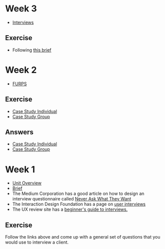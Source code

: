 # Week 3

* [Interviews](https://drive.google.com/open?id=1hfuy5ZDxsHKppmqeUqpj_AYIM1M9gCaCo_tqrD9E5rc)

## Exercise

* Following [this brief](https://docs.google.com/document/d/1Uj3-PuoTG5XLH36EQhjtzcuCrPZICifjex_0R4-OWGA/edit?usp=sharing) 

# Week 2

* [FURPS](https://docs.google.com/presentation/d/1sqW2vP5MMhvk2SPUQlaIUPQDsI-3OijJfoF5OOgiHCs/edit?usp=sharing)

## Exercise

* [Case Study Individual](https://docs.google.com/document/d/1TGEHditXC_XBa_aBE6812WY9b-gtmaJmNXg11s72GS8/edit?usp=sharing)
* [Case Study Group](https://docs.google.com/document/d/1X_-j0fbgXxoB2OnA6dWkWvhosEcRzxusB4lIjzHbjFU/edit?usp=sharing)
## Answers

* [Case Study Individual](https://docs.google.com/document/d/14NWk1uO2t3lvKKMSB-zmEWEWnlOGbWj5blEQ4DueKak/edit?usp=sharing)
* [Case Study Group](https://docs.google.com/document/d/18fWhAZA5aHWxGhcWRrzhkJ1PqQRK1Y8kugPWAUvqSOg/edit?usp=sharing)
<!--
-->

# Week 1

* [Unit Overview](https://docs.google.com/presentation/d/16lRaWKJHANR3Yu3z-bP9o1CAyIfHq7lRLsHtP1GLuHo/edit?usp=sharing)
* [Brief](https://docs.google.com/document/d/14jClyikEEg4y7izCmi8fKC5y-_GAxNU8uuYYHV2w46s/edit?usp=sharing)
* The Medium Corporation has a good article on how to design an interview questionnaire called [Never Ask What They Want](https://medium.com/user-research/never-ask-what-they-want-3-better-questions-to-ask-in-user-interviews-aeddd2a2101e)
* The Interaction Design Foundation has a page on [user interviews](https://www.interaction-design.org/literature/article/how-to-conduct-user-interviews)
* The UX review site has a [beginner's guide to interviews.](https://theuxreview.co.uk/user-interviews-the-beginners-guide/)

## Exercise

Follow the links above and come up with a general set of questions that you would use to interview a client.
 
